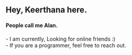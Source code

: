 <h2>Hey, Keerthana here.</h2>    
<h4>People call me Alan.</h4>    
<p>- I am currently, Looking for online friends :)<br>- If you are a programmer, feel free to reach out.</p> 
<!---       
keerthana5958v/keerthana5958v is a ✨ special ✨ repository because its `README.md` (this file) appears on your GitHub profile. 
You can click the Preview link to take a look at your changes.  
--->   
 
